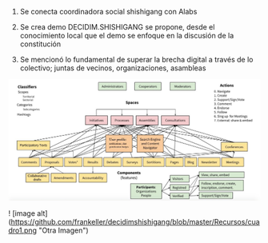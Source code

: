 1. Se conecta  coordinadora social shishigang con  Alabs

2. Se crea demo  DECIDIM.SHISHIGANG
se propone, desde el conocimiento local que el demo se enfoque en la discusión de la constitución

3. Se mencionó lo fundamental de superar la brecha digital a través de lo colectivo; juntas de vecinos, organizaciones, asambleas 


<p align="center">
  <img  src="/Recursos/cuadro1.png">
</p>

! [image alt] (https://github.com/frankeller/decidimshishigang/blob/master/Recursos/cuadro1.png "Otra Imagen")